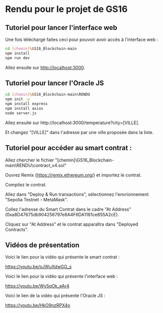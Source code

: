 # **Rendu pour le projet de GS16**
## **Tutoriel pour lancer l'interface web**

Une fois téléchargé faites ceci pour pouvoir avoir accès à l'interface web :

```bash
cd [chemin]\GS16_Blockchain-main
npm install
npm run dev
```

Allez ensuite sur [http://localhost:3000](http://localhost:3000).

## **Tutoriel pour lancer l'Oracle JS**

```bash
cd [chemin]\GS16_Blockchain-main\RENDU
npm init -y
npm install express
npm install axios
node server.js
```

Allez ensuite sur http://localhost:3000/temperature?city=[VILLE].

Et changez "[VILLE]" dans l'adresse par une ville proposée dans la liste.

## **Tutoriel pour accéder au smart contrat :**

Allez chercher le fichier "[chemin]\GS16_Blockchain-main\RENDU\contract_v4.sol"

Ouvrez Remix (https://remix.ethereum.org/) et importez le contrat.

Compilez le contrat.

Allez dans "Deploy & Run transactions", sélectionnez l'envrionnement "Sepolia Testnet - MetaMask".

Collez l'adresse du Smart Contrat dans le cadre "At Address" (0xa8D47675db904256797e8A4F6DA1181ce855A2cE).

Cliquez sur "At Address" et le contrat apparaîtra dans "Deployed Contracts".

## **Vidéos de présentation**

Voici le lien pour la vidéo qui présente le smart contrat :

https://youtu.be/oJWuXdwGG_s

Voici le lien pour la vidéo qui présente l'interface web :

https://youtu.be/Wy5qOk_eAr4

Voici le lien de la vidéo qui présente l'Oracle JS :

https://youtu.be/HkO9nzRPX4o
